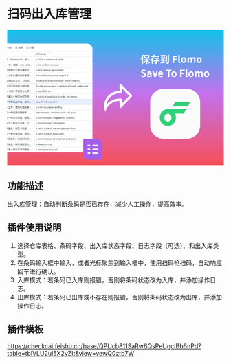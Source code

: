 # 扫码出入库管理

![cover](./cover.png)

## 功能描述

出入库管理：自动判断条码是否已存在，减少人工操作，提高效率。

## 插件使用说明

1. 选择仓库表格、条码字段、出入库状态字段、日志字段（可选）、和出入库类型。
2. 在条码输入框中输入，或者光标聚焦到输入框中，使用扫码枪扫码，自动响应回车进行确认。
3. 入库模式：若条码已入库则报错，否则将条码状态改为入库，并添加操作日志。
4. 出库模式：若条码已出库或不存在则报错，否则将条码状态改为出库，并添加操作日志。

## 插件模板

https://checkcai.feishu.cn/base/QPUcb811SaRw6QsPeUgcIBb6nPd?table=tblVLU2uI5X2vZlt&view=vewQ0ztb7W